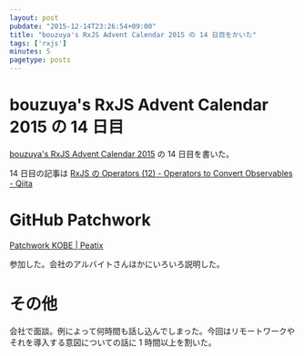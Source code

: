 ```yaml
---
layout: post
pubdate: "2015-12-14T23:26:54+09:00"
title: "bouzuya's RxJS Advent Calendar 2015 の 14 日目をかいた"
tags: ['rxjs']
minutes: 5
pagetype: posts
---
```

# bouzuya's RxJS Advent Calendar 2015 の 14 日目

[bouzuya's RxJS Advent Calendar 2015](http://www.adventar.org/calendars/1200) の 14 日目を書いた。

14 日目の記事は [RxJS の Operators (12) - Operators to Convert Observables - Qiita](http://qiita.com/bouzuya/items/7afa94f2a3150052d5b5)

# GitHub Patchwork

[Patchwork KOBE | Peatix](http://patchwork-kobe.peatix.com/)

参加した。会社のアルバイトさんほかにいろいろ説明した。

# その他

会社で面談。例によって何時間も話し込んでしまった。今回はリモートワークやそれを導入する意図についての話に 1 時間以上を割いた。
